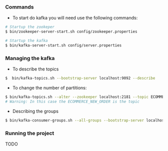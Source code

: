 ### Commands

* To start do kafka you will need use the following commands:

```bash
# Startup the zookeper
$ bin/zookeeper-server-start.sh config/zookeeper.properties
```
```bash
# Startup the kafka
$ bin/kafka-server-start.sh config/server.properties       
```

### Managing the kafka

* To describe the topics
```bash
$  bin/kafka-topics.sh --bootstrap-server localhost:9092 --describe        
```

* To change the number of partitions:
```bash
$ bin/kafka-topics.sh --alter --zookeeper localhost:2181 --topic ECOMMERCE_NEW_ORDER --partitions 3
# Warning: In this case the ECOMMERCE_NEW_ORDER is the topic 
```

* Describing the groups
```bash
$ bin/kafka-consumer-groups.sh --all-groups --bootstrap-server localhost:9092 --describe 
```


### Running the project
TODO